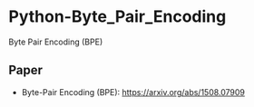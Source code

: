 # Python-Byte_Pair_Encoding
Byte Pair Encoding (BPE)

## Paper
   * Byte-Pair Encoding (BPE): https://arxiv.org/abs/1508.07909  

